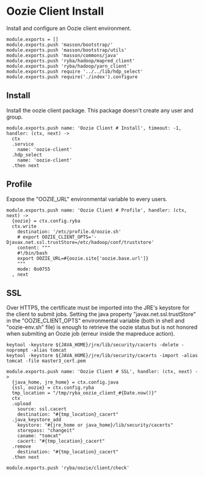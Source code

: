 
# Oozie Client Install

Install and configure an Oozie client environment.

    module.exports = []
    module.exports.push 'masson/bootstrap/'
    module.exports.push 'masson/bootstrap/utils'
    module.exports.push 'masson/commons/java'
    module.exports.push 'ryba/hadoop/mapred_client'
    module.exports.push 'ryba/hadoop/yarn_client'
    module.exports.push require '../../lib/hdp_select'
    module.exports.push require('./index').configure

## Install

Install the oozie client package. This package doesn't create any user and group.

    module.exports.push name: 'Oozie Client # Install', timeout: -1, handler: (ctx, next) ->
      ctx
      .service
        name: 'oozie-client'
      .hdp_select
        name: 'oozie-client'
      .then next

## Profile

Expose the "OOZIE_URL" environmental variable to every users.

    module.exports.push name: 'Oozie Client # Profile', handler: (ctx, next) ->
      {oozie} = ctx.config.ryba
      ctx.write
        destination: '/etc/profile.d/oozie.sh'
        # export OOZIE_CLIENT_OPTS='-Djavax.net.ssl.trustStore=/etc/hadoop/conf/truststore'
        content: """
        #!/bin/bash
        export OOZIE_URL=#{oozie.site['oozie.base.url']}
        """
        mode: 0o0755
      , next

## SSL

Over HTTPS, the certificate must be imported into the JRE's keystore for the
client to submit jobs. Setting the java property "javax.net.ssl.trustStore"
in the "OOZIE_CLIENT_OPTS" environmental variable (both in shell and
"oozie-env.sh" file) is enough to retrieve the oozie status but is not honored
when submiting an Oozie job (erreur inside the mapreduce action).

```
keytool -keystore ${JAVA_HOME}/jre/lib/security/cacerts -delete -noprompt -alias tomcat
keytool -keystore ${JAVA_HOME}/jre/lib/security/cacerts -import -alias tomcat -file master3_cert.pem
```

    module.exports.push name: 'Oozie Client # SSL', handler: (ctx, next) ->
      {java_home, jre_home} = ctx.config.java
      {ssl, oozie} = ctx.config.ryba
      tmp_location = "/tmp/ryba_oozie_client_#{Date.now()}"
      ctx
      .upload
        source: ssl.cacert
        destination: "#{tmp_location}_cacert"
      .java_keystore_add
        keystore: "#{jre_home or java_home}/lib/security/cacerts"
        storepass: "changeit"
        caname: "tomcat"
        cacert: "#{tmp_location}_cacert"
      .remove
        destination: "#{tmp_location}_cacert"
      .then next

    module.exports.push 'ryba/oozie/client/check'
